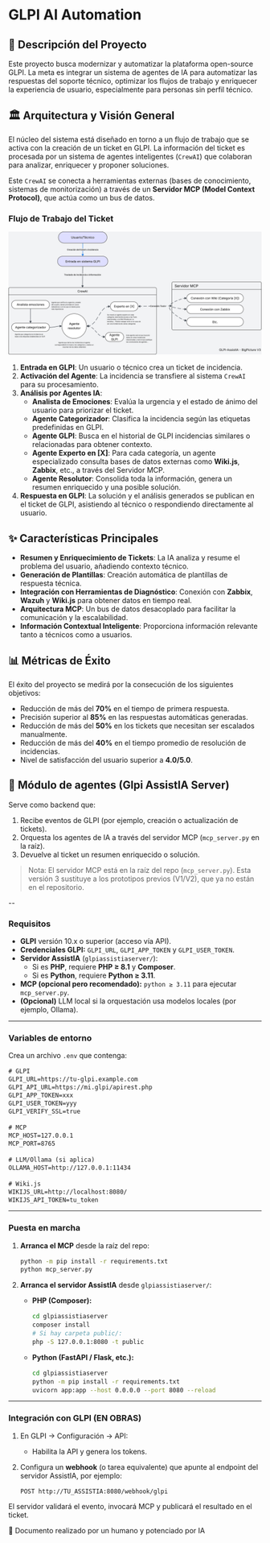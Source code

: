 # GLPI AI Automation

## 🎯 Descripción del Proyecto

Este proyecto busca modernizar y automatizar la plataforma open-source GLPI. La meta es integrar un sistema de agentes de IA para automatizar las respuestas del soporte técnico, optimizar los flujos de trabajo y enriquecer la experiencia de usuario, especialmente para personas sin perfil técnico.

## 🏛️ Arquitectura y Visión General
El núcleo del sistema está diseñado en torno a un flujo de trabajo que se activa con la creación de un ticket en GLPI. La información del ticket es procesada por un sistema de agentes inteligentes (`CrewAI`) que colaboran para analizar, enriquecer y proponer soluciones.

Este `CrewAI` se conecta a herramientas externas (bases de conocimiento, sistemas de monitorización) a través de un **Servidor MCP (Model Context Protocol)**, que actúa como un bus de datos.

### Flujo de Trabajo del Ticket
![Diagrama de Arquitectura V3](https://raw.githubusercontent.com/ANFAIA/GLPI-AssistIA/c81ce359886bd2f5c9111d7a7446144947432ea3/docs/BigPicture%20V3.svg)

1.  **Entrada en GLPI**: Un usuario o técnico crea un ticket de incidencia.
2.  **Activación del Agente**: La incidencia se transfiere al sistema `CrewAI` para su procesamiento.
3.  **Análisis por Agentes IA**:
      * **Analista de Emociones**: Evalúa la urgencia y el estado de ánimo del usuario para priorizar el ticket.
      * **Agente Categorizador**: Clasifica la incidencia según las etiquetas predefinidas en GLPI.
      * **Agente GLPI**: Busca en el historial de GLPI incidencias similares o relacionadas para obtener contexto.
      * **Agente Experto en \[X]**: Para cada categoría, un agente especializado consulta bases de datos externas como **Wiki.js**, **Zabbix**, etc., a través del Servidor MCP.
      * **Agente Resolutor**: Consolida toda la información, genera un resumen enriquecido y una posible solución.
4.  **Respuesta en GLPI**: La solución y el análisis generados se publican en el ticket de GLPI, asistiendo al técnico o respondiendo directamente al usuario.

## ✨ Características Principales

  * **Resumen y Enriquecimiento de Tickets**: La IA analiza y resume el problema del usuario, añadiendo contexto técnico.
  * **Generación de Plantillas**: Creación automática de plantillas de respuesta técnica.
  * **Integración con Herramientas de Diagnóstico**: Conexión con **Zabbix**, **Wazuh** y **Wiki.js** para obtener datos en tiempo real.
  * **Arquitectura MCP**: Un bus de datos desacoplado para facilitar la comunicación y la escalabilidad.
  * **Información Contextual Inteligente**: Proporciona información relevante tanto a técnicos como a usuarios.

## 📊 Métricas de Éxito

El éxito del proyecto se medirá por la consecución de los siguientes objetivos:

  * Reducción de más del **70%** en el tiempo de primera respuesta.
  * Precisión superior al **85%** en las respuestas automáticas generadas.
  * Reducción de más del **50%** en los tickets que necesitan ser escalados manualmente.
  * Reducción de más del **40%** en el tiempo promedio de resolución de incidencias.
  * Nivel de satisfacción del usuario superior a **4.0/5.0**.


## 🤖 Módulo de agentes (Glpi AssistIA Server)

Serve como backend que:
1. Recibe eventos de GLPI (por ejemplo, creación o actualización de tickets).
2. Orquesta los agentes de IA a través del servidor MCP (`mcp_server.py` en la raíz).
3. Devuelve al ticket un resumen enriquecido o solución.

> Nota: El servidor MCP está en la raíz del repo (`mcp_server.py`). Esta versión 3 sustituye a los prototipos previos (V1/V2), que ya no están en el repositorio.

--

### Requisitos
- **GLPI** versión 10.x o superior (acceso vía API).
- **Credenciales GLPI:** `GLPI_URL`, `GLPI_APP_TOKEN` y `GLPI_USER_TOKEN`.
- **Servidor AssistIA** (`glpiassistiaserver/`):
  - Si es **PHP**, requiere **PHP ≥ 8.1** y **Composer**.
  - Si es **Python**, requiere **Python ≥ 3.11**.
- **MCP (opcional pero recomendado):** `python ≥ 3.11` para ejecutar `mcp_server.py`.
- **(Opcional)** LLM local si la orquestación usa modelos locales (por ejemplo, Ollama).

---

### Variables de entorno
Crea un archivo `.env` que contenga:

```env
# GLPI
GLPI_URL=https://tu-glpi.example.com
GLPI_API_URL=https://mi.glpi/apirest.php
GLPI_APP_TOKEN=xxx
GLPI_USER_TOKEN=yyy
GLPI_VERIFY_SSL=true

# MCP
MCP_HOST=127.0.0.1
MCP_PORT=8765

# LLM/Ollama (si aplica)
OLLAMA_HOST=http://127.0.0.1:11434

# Wiki.js
WIKIJS_URL=http://localhost:8080/
WIKIJS_API_TOKEN=tu_token

````

---

### Puesta en marcha

1. **Arranca el MCP** desde la raíz del repo:

   ```bash
   python -m pip install -r requirements.txt
   python mcp_server.py
   ```

2. **Arranca el servidor AssistIA** desde `glpiassistiaserver/`:

   * **PHP (Composer):**

     ```bash
     cd glpiassistiaserver
     composer install
     # Si hay carpeta public/:
     php -S 127.0.0.1:8080 -t public
     ```
   * **Python (FastAPI / Flask, etc.):**

     ```bash
     cd glpiassistiaserver
     python -m pip install -r requirements.txt
     uvicorn app:app --host 0.0.0.0 --port 8080 --reload
     ```

---

### Integración con GLPI (EN OBRAS)

1. En GLPI → Configuración → API:

   * Habilita la API y genera los tokens.
2. Configura un **webhook** (o tarea equivalente) que apunte al endpoint del servidor AssistIA, por ejemplo:

   ```
   POST http://TU_ASSISTIA:8080/webhook/glpi
   ```

El servidor validará el evento, invocará MCP y publicará el resultado en el ticket.


🧠 Documento realizado por un humano y potenciado por IA

